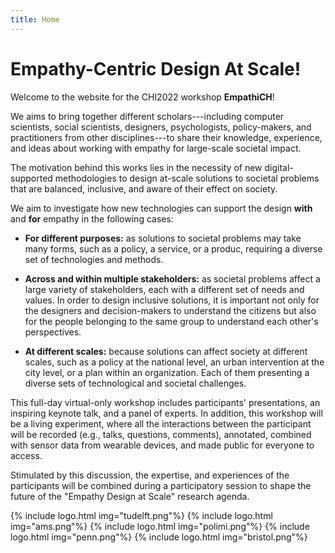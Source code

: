 ```yaml
---
title: Home
---
```


# Empathy-Centric Design At Scale!

Welcome to the website for the CHI2022 workshop **EmpathiCH**!

We aims to bring together different scholars---including computer scientists, social scientists, designers, psychologists, policy-makers, and practitioners from other disciplines---to share their knowledge, experience, and ideas about working with empathy for large-scale societal impact.
  
The motivation behind this works lies in the necessity of new digital-supported methodologies to design at-scale solutions to societal problems that are balanced, inclusive, and aware of their effect on society.

We aim to investigate how new technologies can support the design **with** and **for** empathy in the following cases:

- **For different purposes:** as solutions to societal problems may take many forms, such as a policy, a service, or a produc, requiring a diverse set of technologies and methods.

- **Across and within multiple stakeholders:** as societal problems affect a large variety of stakeholders, each with a different set of needs and values. In order to design inclusive solutions, it is important not only for the designers and decision-makers to understand the citizens but also for the people belonging to the same group to understand each other's perspectives.

- **At different scales:** because solutions can affect society at different scales, such as a policy at the national level, an urban intervention at the city level, or a plan within an organization. Each of them presenting a diverse sets of technological and societal challenges. 

This full-day virtual-only workshop includes participants' presentations, an inspiring keynote talk, and a panel of experts.
In addition, this workshop will be a living experiment, where all the interactions between the participant will be recorded (e.g., talks, questions, comments), annotated, combined with sensor data from wearable devices, and made public for everyone to access.

Stimulated by this discussion, the expertise, and experiences of the participants will be combined during a participatory session to shape the future of the "Empathy Design at Scale" research agenda.

<div class="logos">
{% include logo.html img="tudelft.png"%}
{% include logo.html img="ams.png"%}
{% include logo.html img="polimi.png"%}
{% include logo.html img="penn.png"%}
{% include logo.html img="bristol.png"%}
</div>
<!---
> built using [Jekyll](https://jekyllrb.com/) and [GitHub Pages](https://pages.github.com/)
>
> images and content: cc-by-sa <a href="https://github.com/{{ site.github_username }}">{{ site.author }}</a> {{ site.pub_year}} (get [source code]({{ site.repo }})).
> Last build date: {{ site.time | date: "%Y-%m-%d" }}.
>
> <a href="http://creativecommons.org/licenses/by-sa/4.0/" rel="license"><img style="border-width: 0;" src="https://i.creativecommons.org/l/by-sa/4.0/88x31.png" alt="Creative Commons License" /></a>
-->
